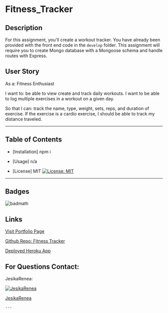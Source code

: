 # Fitness_Tracker

  
  ## Description 
  For this assignment, you'll create a workout tracker. You have already been provided with the front end code in the `develop` folder. This assignment will require you to create Mongo database with a Mongoose schema and handle routes with Express.
  
  ## User Story
  
  As a:
   Fitness Enthusiast 
  
  I want to:
   be able to view create and track daily workouts. I want to be able to log multiple exercises in a workout on a given day.
   
  So that I can: 
   track the name, type, weight, sets, reps, and duration of exercise. If the exercise is a cardio exercise, I should be able to track my distance traveled.

  ---
  
  
  ## Table of Contents
  
  * [Installation] npm i
  
  * [Usage] n/a
  
  * [License] MIT           [![License: MIT](https://img.shields.io/badge/License-MIT-yellow.svg)](https://opensource.org/licenses/MIT)
  
  
  ---
  
  ## Badges
    
  ![badmath](https://img.shields.io/github/languages/top/nielsenjared/badmath)
  

  ## Links 

  [Visit Portfolio Page](https://JesikaRenea.github.io/)

  [Github Repo: Fitness Tracker](https://github.com/JesikaRenea/Fitness_Tracker)

  [Deployed Heroku App](https://fitness-tracker-jh.herokuapp.com/)

  ## For Questions Contact:

  JesikaRenea:


  [![JesikaRenea](https://avatars1.githubusercontent.com/u/57422359?v=4)](https://github.com/JesikaRenea)

  [JesikaRenea](https://github.com/JesikaRenea)
  
    ---
  